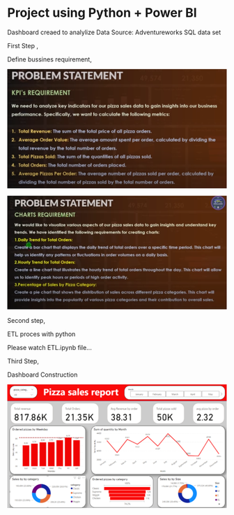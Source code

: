 # Project using Python + Power BI 


Dashboard creaed to analylize Data
Source:
Adventureworks SQL data set


First Step , 

Define bussines requirement,


![Table1](screeshots/01.png)

![Table2](screeshots/02.png)

Second step, 

ETL proces with python

Please watch ETL.ipynb file... 



Third Step, 

Dashboard Construction


![SS](screeshots/03.png)


